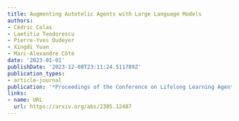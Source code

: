 ```yaml
---
title: Augmenting Autotelic Agents with Large Language Models
authors:
- Cédric Colas
- Laetitia Teodorescu
- Pierre-Yves Oudeyer
- Xingdi Yuan
- Marc-Alexandre Côté
date: '2023-01-01'
publishDate: '2023-12-08T23:11:24.511789Z'
publication_types:
- article-journal
publication: '*Proceedings of the Conference on Lifelong Learning Agents*'
links:
- name: URL
  url: https://arxiv.org/abs/2305.12487
---
```

